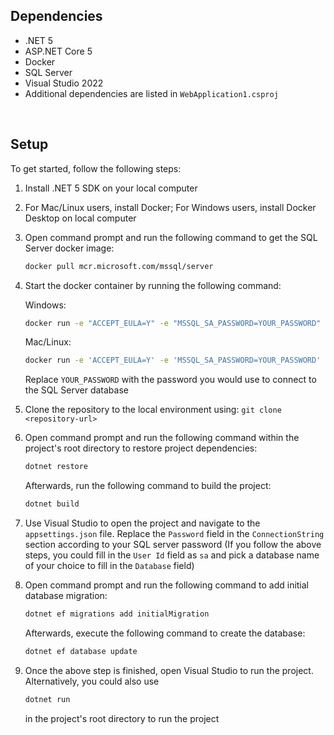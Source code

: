 ## Dependencies
* .NET 5
* ASP.NET Core 5
* Docker
* SQL Server
* Visual Studio 2022
* Additional dependencies are listed in `WebApplication1.csproj` 

&nbsp;

## Setup
To get started, follow the following steps:
1. Install .NET 5 SDK on your local computer
2. For Mac/Linux users, install Docker; For Windows users, install Docker Desktop on local computer
3. Open command prompt and run the following command to get the SQL Server docker image:

   ```bash
   docker pull mcr.microsoft.com/mssql/server
   ```

4. Start the docker container by running the following command:

   Windows:

   ```bash
   docker run -e "ACCEPT_EULA=Y" -e "MSSQL_SA_PASSWORD=YOUR_PASSWORD" -p 1433:1433 -d mcr.microsoft.com/mssql/server
   ```

   Mac/Linux:

   ```bash
   docker run -e 'ACCEPT_EULA=Y' -e 'MSSQL_SA_PASSWORD=YOUR_PASSWORD' -p 1433:1433 -d mcr.microsoft.com/mssql/server
   ```

   Replace `YOUR_PASSWORD` with the password you would use to connect to the SQL Server database

5. Clone the repository to the local environment using: `git clone <repository-url>`
6. Open command prompt and run the following command within the project's root directory to restore project dependencies:

    ```bash
    dotnet restore
    ```

    Afterwards, run the following command to build the project:

    ```bash
    dotnet build
    ```
   
7. Use Visual Studio to open the project and navigate to the `appsettings.json` file. Replace the `Password` field in the `ConnectionString` section according to your SQL server password (If you follow the above steps, you could fill in the `User Id` field as `sa` and pick a database name of your choice to fill in the `Database` field)
8. Open command prompt and run the following command to add initial database migration:

   ```bash
   dotnet ef migrations add initialMigration
   ```

   Afterwards, execute the following command to create the database:

   ```bash
   dotnet ef database update
   ```

9. Once the above step is finished, open Visual Studio to run the project. Alternatively, you could also use
    
   ```bash
   dotnet run
   ```
   
   in the project's root directory to run the project
   
    
 



